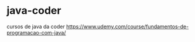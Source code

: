 # java-coder
cursos de java da coder 
https://www.udemy.com/course/fundamentos-de-programacao-com-java/

